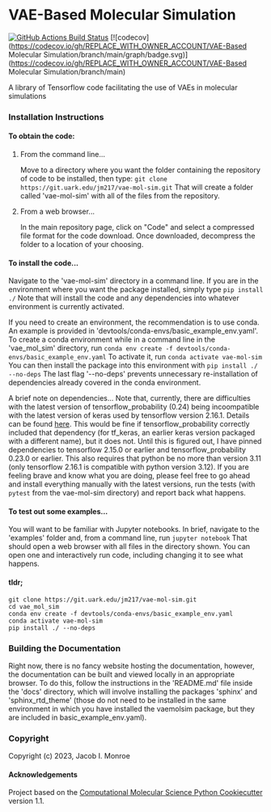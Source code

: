 VAE-Based Molecular Simulation
==============================
[//]: # (Badges)
[![GitHub Actions Build Status](https://github.com/REPLACE_WITH_OWNER_ACCOUNT/vae-mol-sim/workflows/CI/badge.svg)](https://github.com/REPLACE_WITH_OWNER_ACCOUNT/vae-mol-sim/actions?query=workflow%3ACI)
[![codecov](https://codecov.io/gh/REPLACE_WITH_OWNER_ACCOUNT/VAE-Based Molecular Simulation/branch/main/graph/badge.svg)](https://codecov.io/gh/REPLACE_WITH_OWNER_ACCOUNT/VAE-Based Molecular Simulation/branch/main)


A library of Tensorflow code facilitating the use of VAEs in molecular simulations


### Installation Instructions

#### To obtain the code:

1) From the command line...

    Move to a directory where you want the folder containing the repository of code to be installed, then type:
        `git clone https://git.uark.edu/jm217/vae-mol-sim.git`
    That will create a folder called 'vae-mol-sim' with all of the files from the repository.

2) From a web browser...

    In the main repository page, click on "Code" and select a compressed file format for the code download. Once downloaded, decompress the folder to a location of your choosing.

#### To install the code...

Navigate to the 'vae-mol-sim' directory in a command line. If you are in the environment where you want the package installed, simply type
    `pip install ./`
Note that will install the code and any dependencies into whatever environment is currently activated.

If you need to create an environment, the recommendation is to use conda. An example is provided in 'devtools/conda-envs/basic_example_env.yaml'. To create a conda environment while in a command line in the 'vae_mol_sim' directory, run
    `conda env create -f devtools/conda-envs/basic_example_env.yaml`
To activate it, run
    `conda activate vae-mol-sim`
You can then install the package into this environment with
    `pip install ./ --no-deps`
The last flag '--no-deps' prevents unnecessary re-installation of dependencies already covered in the conda environment.

A brief note on dependencies... Note that, currently, there are difficulties with the latest version of tensorflow_probability (0.24) being incoompatible with the latest version of keras used by tensorflow version 2.16.1. Details can be found [here](https://github.com/tensorflow/probability/releases). This would be fine if tensorflow_probability correctly included that dependency (for tf_keras, an earlier keras version packaged with a different name), but it does not. Until this is figured out, I have pinned dependencies to tensorflow 2.15.0 or earlier and tensorflow_probability 0.23.0 or earlier. This also requires that python be no more than version 3.11 (only tensorflow 2.16.1 is compatible with python version 3.12). If you are feeling brave and know what you are doing, please feel free to go ahead and install everything manually with the latest versions, run the tests (with `pytest` from the vae-mol-sim directory) and report back what happens.

#### To test out some examples...

You will want to be familiar with Jupyter notebooks. In brief, navigate to the 'examples' folder and, from a command line, run
    `jupyter notebook`
That should open a web browser with all files in the directory shown. You can open one and interactively run code, including changing it to see what happens.

#### tldr;
```
git clone https://git.uark.edu/jm217/vae-mol-sim.git
cd vae_mol_sim
conda env create -f devtools/conda-envs/basic_example_env.yaml
conda activate vae-mol-sim
pip install ./ --no-deps
```

### Building the Documentation
Right now, there is no fancy website hosting the documentation, however, the documentation can be built and viewed locally in an appropriate browser. To do this, follow the instructions in the 'README.md' file inside the 'docs' directory, which will involve installing the packages 'sphinx' and 'sphinx_rtd_theme' (those do not need to be installed in the same environment in which you have installed the vaemolsim package, but they are included in basic_example_env.yaml).

### Copyright

Copyright (c) 2023, Jacob I. Monroe


#### Acknowledgements

Project based on the
[Computational Molecular Science Python Cookiecutter](https://github.com/molssi/cookiecutter-cms) version 1.1.
